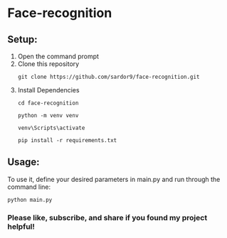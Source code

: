 # Face-recognition

## Setup:
1. Open the command prompt
2. Clone this repository
    ```
    git clone https://github.com/sardor9/face-recognition.git
3. Install Dependencies
    ```
    cd face-recognition
    ```
    ```
    python -m venv venv
    ```
    ```
    venv\Scripts\activate
    ```
    ```
    pip install -r requirements.txt
    ```
## Usage:
To use it, define your desired parameters in main.py and run through the command line:

    python main.py


### Please like, subscribe, and share if you found my project helpful! 
